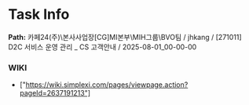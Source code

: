 # Task Info

**Path:** 카페24(주)\본사사업장\[CG]MI본부\MIH그룹\BVO팀 / jhkang / [271011] D2C 서비스 운영 관리 _ CS 고객안내 / 2025-08-01_00-00-00

### WIKI
- ["https://wiki.simplexi.com/pages/viewpage.action?pageId=2637191213"]

